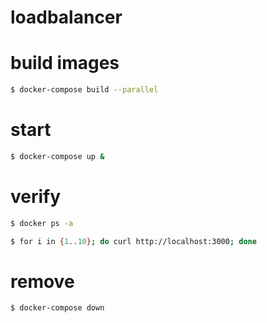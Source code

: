 # loadbalancer

# build images

```bash
$ docker-compose build --parallel
```

# start

```bash
$ docker-compose up &
```

# verify

```bash
$ docker ps -a
```

```bash
$ for i in {1..10}; do curl http://localhost:3000; done
```

# remove

```bash
$ docker-compose down
```